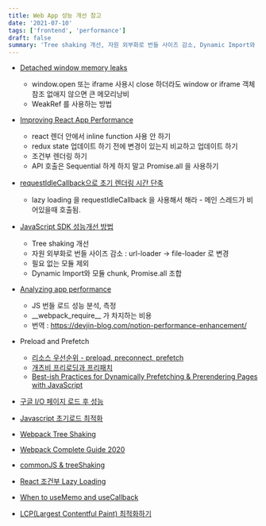 ```yaml
---
title: Web App 성능 개선 참고
date: '2021-07-10'
tags: ['frontend', 'performance']
draft: false
summary: 'Tree shaking 개선, 자원 외부화로 번들 사이즈 감소, Dynamic Import와 모듈 chunk, Promise.all 조합'
---
```


- [Detached window memory leaks](https://web.dev/detached-window-memory-leaks/?utm_source=google-io21&utm_medium=referral&utm_campaign=io21-resources)

  - window.open 또는 iframe 사용시 close 하더라도 window or iframe 객체참조 없애지 않으면 큰 메모리낭비
  - WeakRef 를 사용하는 방법

- [Improving React App Performance](https://medium.com/technogise/journey-of-improving-react-app-performance-by-10x-9195d4b483d4)

  - react 렌더 안에서 inline function 사용 안 하기
  - redux state 업데이트 하기 전에 변경이 있는지 비교하고 업데이트 하기
  - 조건부 렌더링 하기
  - API 호출은 Sequential 하게 하지 말고 Promise.all 을 사용하기

- [requestIdleCallback으로 초기 렌더링 시간 단축](https://engineering.linecorp.com/ko/blog/line-securities-frontend-4/)

  - lazy loading 을 requestIdleCallback 을 사용해서 해라 - 메인 스레드가 비어있을때 호출됨.

- [JavaScript SDK 성능개선 방법](https://engineering.linecorp.com/ko/blog/improve-javascript-sdk-performance/)

  - Tree shaking 개선
  - 자원 외부화로 번들 사이즈 감소 : url-loader -> file-loader 로 변경
  - 필요 없는 모듈 제외
  - Dynamic Import와 모듈 chunk, Promise.all 조합

- [Analyzing app performance](https://3perf.com/blog/notion/)

  - JS 번들 로드 성능 분석, 측정
  - \_\_webpack_require\_\_ 가 차지하는 비용
  - 번역 : https://devjin-blog.com/notion-performance-enhancement/

- Preload and Prefetch

  - [리소스 우선순위 - preload, preconnect, prefetch](https://beomy.github.io/tech/browser/preload-preconnect-prefetch/)
  - [개츠비 프리로딩과 프리패치](https://jeonghwan-kim.github.io/dev/2020/08/21/gatsby-prefetch.html)
  - [Best-ish Practices for Dynamically Prefetching & Prerendering Pages with JavaScript](https://www.macarthur.me/posts/best-ish-practices-for-dynamically-prefetching-and-prerendering-with-javascript)

- [구글 I/O 페이지 로드 후 성능](https://events.google.com/io/session/61a0f83e-1d64-4bdc-b5d9-04360db925ec?lng=ko)

- [Javascript 초기로드 최적화](https://developers.google.com/web/fundamentals/performance/optimizing-content-efficiency/javascript-startup-optimization?hl=ko)

- [Webpack Tree Shaking](https://medium.com/@craigmiller160/how-to-fully-optimize-webpack-4-tree-shaking-405e1c76038)

- [Webpack Complete Guide 2020](https://www.valentinog.com/blog/webpack/)

- [commonJS & treeShaking](https://madewithlove.com/blog/software-engineering/optimizing-javascript-packages-for-tree-shaking/)

- [React 조건부 Lazy Loading](https://medium.com/codingtown/react-lazy-loading-suspense-fec84005b4b8)

- [When to useMemo and useCallback](https://kentcdodds.com/blog/usememo-and-usecallback)

- [LCP(Largest Contentful Paint) 최적화하기](https://ui.toast.com/weekly-pick/ko_202012101720)
